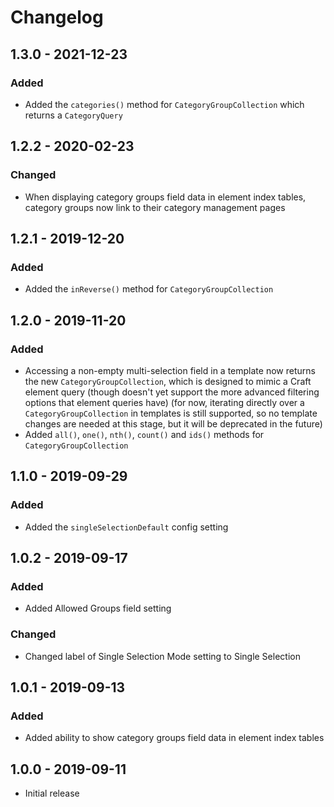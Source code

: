 # Changelog

## 1.3.0 - 2021-12-23

### Added
- Added the `categories()` method for `CategoryGroupCollection` which returns a `CategoryQuery`

## 1.2.2 - 2020-02-23

### Changed
- When displaying category groups field data in element index tables, category groups now link to their category management pages

## 1.2.1 - 2019-12-20

### Added
- Added the `inReverse()` method for `CategoryGroupCollection`

## 1.2.0 - 2019-11-20

### Added
- Accessing a non-empty multi-selection field in a template now returns the new `CategoryGroupCollection`, which is designed to mimic a Craft element query (though doesn't yet support the more advanced filtering options that element queries have) (for now, iterating directly over a `CategoryGroupCollection` in templates is still supported, so no template changes are needed at this stage, but it will be deprecated in the future)
- Added `all()`, `one()`, `nth()`, `count()` and `ids()` methods for `CategoryGroupCollection`

## 1.1.0 - 2019-09-29

### Added
- Added the `singleSelectionDefault` config setting

## 1.0.2 - 2019-09-17

### Added
- Added Allowed Groups field setting

### Changed
- Changed label of Single Selection Mode setting to Single Selection

## 1.0.1 - 2019-09-13

### Added
- Added ability to show category groups field data in element index tables

## 1.0.0 - 2019-09-11
- Initial release
